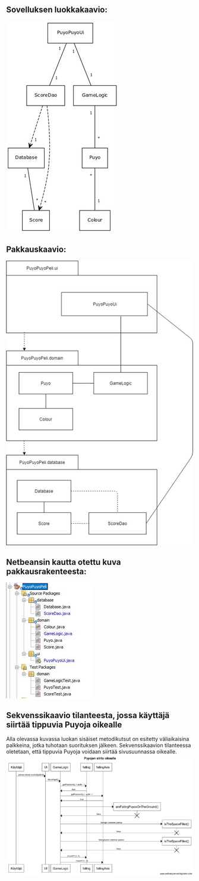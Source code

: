## Sovelluksen luokkakaavio:
![luokkakaavio](https://github.com/villekov1/otm-harjoitustyo/blob/master/dokumentointi/UML_luokkakaavio.jpg "Luokkakaavio")

## Pakkauskaavio:
![pakkauskaavio](https://github.com/villekov1/otm-harjoitustyo/blob/master/dokumentointi/Pakkauskaavio.jpg "Pakkauskaavio")

## Netbeansin kautta otettu kuva pakkausrakenteesta:
![pakkauskuva](https://github.com/villekov1/otm-harjoitustyo/blob/master/dokumentointi/Pakkauskuva.JPG "Sovelluksen pakkausrakenne")

## Sekvenssikaavio tilanteesta, jossa käyttäjä siirtää tippuvia Puyoja oikealle
Alla olevassa kuvassa luokan sisäiset metodikutsut on esitetty väliaikaisina palkkeina, jotka tuhotaan suorituksen jälkeen. Sekvenssikaavion tilanteessa oletetaan, että tippuvia Puyoja voidaan siirtää sivusuunnassa oikealle.
![sekvenssikaavio](https://github.com/villekov1/otm-harjoitustyo/blob/master/dokumentointi/sekvenssikaavioMoveRight.png "Sekvenssikaavio")
